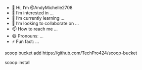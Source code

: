 - 👋 Hi, I’m @AndyMichelle2708
- 👀 I’m interested in ...
- 🌱 I’m currently learning ...
- 💞️ I’m looking to collaborate on ...
- 📫 How to reach me ...
- 😄 Pronouns: ...
- ⚡ Fun fact: ...

<!---
AndyMichelle2708/AndyMichelle2708 is a ✨ special ✨ repository because its `README.md` (this file) appears on your GitHub profile.
You can click the Preview link to take a look at your changes.
--->scoop bucket add <bucketname> https://github.com/TechPro424/scoop-bucket
scoop install <manifest>
